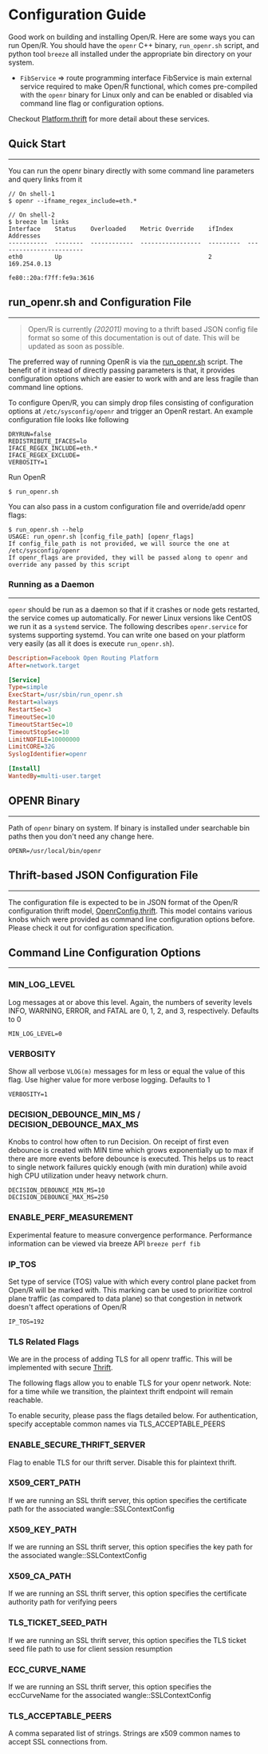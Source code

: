 # Configuration Guide

Good work on building and installing Open/R. Here are some ways you can run
Open/R. You should have the `openr` C++ binary, `run_openr.sh` script, and
python tool `breeze` all installed under the appropriate bin directory on your
system.

- `FibService` => route programming interface FibService is main external
  service required to make Open/R functional, which comes pre-compiled with the
  `openr` binary for Linux only and can be enabled or disabled via command line
  flag or configuration options.

Checkout
[Platform.thrift](https://github.com/facebook/openr/blob/master/openr/if/Platform.thrift)
for more detail about these services.

## Quick Start

---

You can run the openr binary directly with some command line parameters and
query links from it

```console
// On shell-1
$ openr --ifname_regex_include=eth.*

// On shell-2
$ breeze lm links
Interface    Status    Overloaded    Metric Override    ifIndex    Addresses
-----------  --------  ------------  -----------------  ---------  ------------------------
eth0         Up                                         2          169.254.0.13
                                                                   fe80::20a:f7ff:fe9a:3616
```

## run_openr.sh and Configuration File

---

> Open/R is currently _(202011)_ moving to a thrift based JSON config file
> format so some of this documentation is out of date. This will be updated as
> soon as possible.

The preferred way of running OpenR is via the
[run_openr.sh](https://github.com/facebook/openr/blob/master/openr/scripts/run_openr.sh)
script. The benefit of it instead of directly passing parameters is that, it
provides configuration options which are easier to work with and are less
fragile than command line options.

To configure Open/R, you can simply drop files consisting of configuration
options at `/etc/sysconfig/openr` and trigger an OpenR restart. An example
configuration file looks like following

```
DRYRUN=false
REDISTRIBUTE_IFACES=lo
IFACE_REGEX_INCLUDE=eth.*
IFACE_REGEX_EXCLUDE=
VERBOSITY=1
```

Run OpenR

```console
$ run_openr.sh
```

You can also pass in a custom configuration file and override/add openr flags:

```console
$ run_openr.sh --help
USAGE: run_openr.sh [config_file_path] [openr_flags]
If config_file_path is not provided, we will source the one at /etc/sysconfig/openr
If openr_flags are provided, they will be passed along to openr and override any passed by this script
```

### Running as a Daemon

---

`openr` should be run as a daemon so that if it crashes or node gets restarted,
the service comes up automatically. For newer Linux versions like CentOS we run
it as a `systemd` service. The following describes `openr.service` for systems
supporting systemd. You can write one based on your platform very easily (as all
it does is execute `run_openr.sh`).

```ini
Description=Facebook Open Routing Platform
After=network.target

[Service]
Type=simple
ExecStart=/usr/sbin/run_openr.sh
Restart=always
RestartSec=3
TimeoutSec=10
TimeoutStartSec=10
TimeoutStopSec=10
LimitNOFILE=10000000
LimitCORE=32G
SyslogIdentifier=openr

[Install]
WantedBy=multi-user.target
```

## OPENR Binary

---

Path of `openr` binary on system. If binary is installed under searchable bin
paths then you don't need any change here.

```shell
OPENR=/usr/local/bin/openr
```

## Thrift-based JSON Configuration File

---

The configuration file is expected to be in JSON format of the Open/R
configuration thrift model,
[OpenrConfig.thrift](https://github.com/facebook/openr/blob/master/openr/if/OpenrConfig.thrift).
This model contains various knobs which were provided as command line
configuration options before. Please check it out for configuration
specification.

## Command Line Configuration Options

---

### MIN_LOG_LEVEL

Log messages at or above this level. Again, the numbers of severity levels INFO,
WARNING, ERROR, and FATAL are 0, 1, 2, and 3, respectively. Defaults to 0

```shell
MIN_LOG_LEVEL=0
```

### VERBOSITY

Show all verbose `VLOG(m)` messages for m less or equal the value of this flag.
Use higher value for more verbose logging. Defaults to 1

```shell
VERBOSITY=1
```

### DECISION_DEBOUNCE_MIN_MS / DECISION_DEBOUNCE_MAX_MS

Knobs to control how often to run Decision. On receipt of first even debounce is
created with MIN time which grows exponentially up to max if there are more
events before debounce is executed. This helps us to react to single network
failures quickly enough (with min duration) while avoid high CPU utilization
under heavy network churn.

```shell
DECISION_DEBOUNCE_MIN_MS=10
DECISION_DEBOUNCE_MAX_MS=250
```

### ENABLE_PERF_MEASUREMENT

Experimental feature to measure convergence performance. Performance information
can be viewed via breeze API `breeze perf fib`

### IP_TOS

Set type of service (TOS) value with which every control plane packet from
Open/R will be marked with. This marking can be used to prioritize control plane
traffic (as compared to data plane) so that congestion in network doesn't affect
operations of Open/R

```shell
IP_TOS=192
```

### TLS Related Flags

We are in the process of adding TLS for all openr traffic. This will be
implemented with secure [Thrift](https://github.com/facebook/fbthrift).

The following flags allow you to enable TLS for your openr network. Note: for a
time while we transition, the plaintext thrift endpoint will remain reachable.

To enable security, please pass the flags detailed below. For authentication,
specify acceptable common names via TLS_ACCEPTABLE_PEERS

### ENABLE_SECURE_THRIFT_SERVER

Flag to enable TLS for our thrift server. Disable this for plaintext thrift.

### X509_CERT_PATH

If we are running an SSL thrift server, this option specifies the certificate
path for the associated wangle::SSLContextConfig

### X509_KEY_PATH

If we are running an SSL thrift server, this option specifies the key path for
the associated wangle::SSLContextConfig

### X509_CA_PATH

If we are running an SSL thrift server, this option specifies the certificate
authority path for verifying peers

### TLS_TICKET_SEED_PATH

If we are running an SSL thrift server, this option specifies the TLS ticket
seed file path to use for client session resumption

### ECC_CURVE_NAME

If we are running an SSL thrift server, this option specifies the eccCurveName
for the associated wangle::SSLContextConfig

### TLS_ACCEPTABLE_PEERS

A comma separated list of strings. Strings are x509 common names to accept SSL
connections from.
